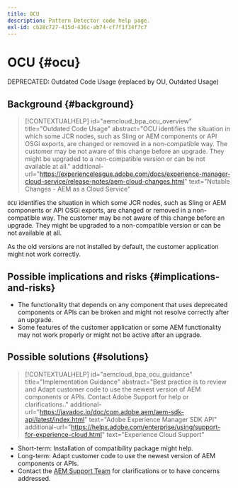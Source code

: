 ```yaml
---
title: OCU
description: Pattern Detector code help page.
exl-id: cb28c727-415d-436c-ab74-cf7f1f34f7c7
---
```

# OCU {#ocu}

DEPRECATED: Outdated Code Usage (replaced by OU, Outdated Usage)

## Background {#background}

>[!CONTEXTUALHELP]
>id="aemcloud_bpa_ocu_overview"
>title="Outdated Code Usage"
>abstract="OCU identifies the situation in which some JCR nodes, such as Sling or AEM components or API OSGi exports, are changed or removed in a non-compatible way. The customer may be not aware of this change before an upgrade. They might be upgraded to a non-compatible version or can be not available at all."
>additional-url="https://experienceleague.adobe.com/docs/experience-manager-cloud-service/release-notes/aem-cloud-changes.html" text="Notable Changes - AEM as a Cloud Service"

`OCU` identifies the situation in which some JCR nodes, such as Sling or AEM components or API OSGi exports, are changed or removed in a non-compatible way. The customer may be not aware of this change before an upgrade. They might be upgraded to a non-compatible version or can be not available at all.

As the old versions are not installed by default, the customer application might not work correctly.

## Possible implications and risks {#implications-and-risks}

* The functionality that depends on any component that uses deprecated components or APIs can be broken and might not resolve correctly after an upgrade.
* Some features of the customer application or some AEM functionality may not work properly or might not be active after an upgrade.

## Possible solutions {#solutions}

>[!CONTEXTUALHELP]
>id="aemcloud_bpa_ocu_guidance"
>title="Implementation Guidance"
>abstract="Best practice is to review and Adapt customer code to use the newest version of AEM components or APIs. Contact Adobe Support for help or clarifications.."
>additional-url="https://javadoc.io/doc/com.adobe.aem/aem-sdk-api/latest/index.html" text="Adobe Experience Manager SDK API"
>additional-url="https://helpx.adobe.com/enterprise/using/support-for-experience-cloud.html" text="Experience Cloud Support"

* Short-term: Installation of compatibility package might help.
* Long-term: Adapt customer code to use the newest version of AEM components or APIs.
* Contact the [AEM Support Team](https://helpx.adobe.com/enterprise/using/support-for-experience-cloud.html) for clarifications or to have concerns addressed.
